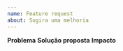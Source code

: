 ```yaml
---
name: Feature request
about: Sugira uma melhoria
---
```

**Problema**
**Solução proposta**
**Impacto**
